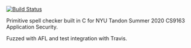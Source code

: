 [![Build Status](https://travis-ci.com/farihasyed/CS9163-Unit-1.svg?branch=master)](https://travis-ci.com/farihasyed/CS9163-Unit-1)

Primitive spell checker built in C for NYU Tandon Summer 2020 CS9163 Application Security. 

Fuzzed with AFL and test integration with Travis.
